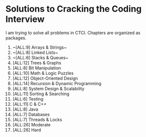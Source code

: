 # Solutions to Cracking the Coding Interview

I am trying to solve all problems in CTCI.
Chapters are organized as packages.

1. ~[ALL:9] Arrays & Strings~
2. ~[ALL:8] Linked Lists~
3. ~[ALL:6] Stacks & Queues~
4. [ALL:12] Trees & Graphs
5. [ALL:8] Bit Manipulation
6. [ALL:10] Math & Logic Puzzles
7. [ALL:12] Object-Oriented Design
8. [ALL:14] Recursion & Dynamic Programming
9. [ALL:8] System Design & Scalability
10. [ALL:11] Sorting & Searching
11. [ALL:6] Testing
12. [ALL:11] C & C++
13. [ALL:8] Java
14. [ALL:7] Databases
15. [ALL:7] Threads & Locks
16. [ALL:26] Moderate
17. [ALL:26] Hard
